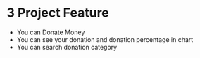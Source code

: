 # **3 Project Feature**
- You can Donate Money
- You can see your donation and donation percentage in chart
- You can search donation category
